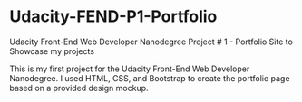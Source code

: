 # Udacity-FEND-P1-Portfolio
Udacity Front-End Web Developer Nanodegree Project # 1 - Portfolio Site to Showcase my projects

This is my first project for the Udacity Front-End Web Developer Nanodegree. I used HTML, CSS, and Bootstrap to create the portfolio page based on a provided design mockup.
